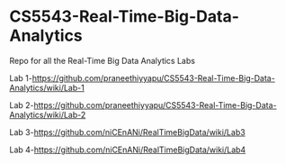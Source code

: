 # CS5543-Real-Time-Big-Data-Analytics  

Repo for all the Real-Time Big Data Analytics Labs  

Lab 1-https://github.com/praneethiyyapu/CS5543-Real-Time-Big-Data-Analytics/wiki/Lab-1

Lab 2-https://github.com/praneethiyyapu/CS5543-Real-Time-Big-Data-Analytics/wiki/Lab-2

Lab 3-https://github.com/niCEnANi/RealTimeBigData/wiki/Lab3

Lab 4-https://github.com/niCEnANi/RealTimeBigData/wiki/Lab4
